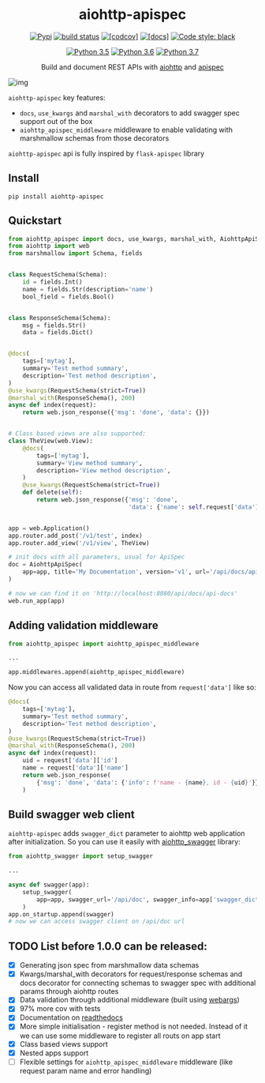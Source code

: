 <h1 align="center">aiohttp-apispec</h1>

<p align="center">
  <a href="https://pypi.python.org/pypi/aiohttp-apispec"><img src="https://badge.fury.io/py/aiohttp-apispec.svg" alt="Pypi"></a>
  <a href="https://travis-ci.org/maximdanilchenko/aiohttp-apispec"><img src="https://travis-ci.org/maximdanilchenko/aiohttp-apispec.svg" alt="build status"></a>
  <a href="https://codecov.io/gh/maximdanilchenko/aiohttp-apispec"><img src="https://codecov.io/gh/maximdanilchenko/aiohttp-apispec/branch/master/graph/badge.svg" alt="[codcov]"></a>
  <a href="https://aiohttp-apispec.readthedocs.io/en/latest/?badge=latest"><img src="https://readthedocs.org/projects/aiohttp-apispec/badge/?version=latest" alt="[docs]"></a>
  <a href="https://github.com/ambv/black"><img src="https://img.shields.io/badge/code%20style-black-000000.svg" alt="Code style: black"></a>
</p>

<p align="center">
   <a href="https://www.python.org/downloads/"><img src="https://img.shields.io/badge/python-3.5-blue.svg" alt="Python 3.5"></a>
   <a href="https://www.python.org/downloads/"><img src="https://img.shields.io/badge/python-3.6-blue.svg" alt="Python 3.6"></a>
   <a href="https://www.python.org/downloads/"><img src="https://img.shields.io/badge/python-3.7-blue.svg" alt="Python 3.7"></a>
</p>

<p align="center">Build and document REST APIs with <a href="https://github.com/aio-libs/aiohttp">aiohttp</a> and <a href="https://github.com/marshmallow-code/apispec">apispec</a></p>

![img](https://user-images.githubusercontent.com/10708076/40740929-bd141942-6452-11e8-911c-d9032f8d625f.png)

<p>

```aiohttp-apispec``` key features:
- ```docs```, ```use_kwargs``` and ```marshal_with``` decorators 
to add swagger spec support out of the box
- ```aiohttp_apispec_middleware``` middleware to enable validating 
with marshmallow schemas from those decorators

```aiohttp-apispec``` api is fully inspired by ```flask-apispec``` library

## Install

```
pip install aiohttp-apispec
```

## Quickstart

```Python
from aiohttp_apispec import docs, use_kwargs, marshal_with, AiohttpApiSpec
from aiohttp import web
from marshmallow import Schema, fields


class RequestSchema(Schema):
    id = fields.Int()
    name = fields.Str(description='name')
    bool_field = fields.Bool()


class ResponseSchema(Schema):
    msg = fields.Str()
    data = fields.Dict()


@docs(
    tags=['mytag'],
    summary='Test method summary',
    description='Test method description',
)
@use_kwargs(RequestSchema(strict=True))
@marshal_with(ResponseSchema(), 200)
async def index(request):
    return web.json_response({'msg': 'done', 'data': {}})


# Class based views are also supported:
class TheView(web.View):
    @docs(
        tags=['mytag'],
        summary='View method summary',
        description='View method description',
    )
    @use_kwargs(RequestSchema(strict=True))
    def delete(self):
        return web.json_response({'msg': 'done', 
                                  'data': {'name': self.request['data']['name']}})


app = web.Application()
app.router.add_post('/v1/test', index)
app.router.add_view('/v1/view', TheView)

# init docs with all parameters, usual for ApiSpec
doc = AiohttpApiSpec(
    app=app, title='My Documentation', version='v1', url='/api/docs/api-docs'
)

# now we can find it on 'http://localhost:8080/api/docs/api-docs'
web.run_app(app)
```
## Adding validation middleware

```Python
from aiohttp_apispec import aiohttp_apispec_middleware

...

app.middlewares.append(aiohttp_apispec_middleware)
```
Now you can access all validated data in route from ```request['data']``` like so:

```Python
@docs(
    tags=['mytag'],
    summary='Test method summary',
    description='Test method description',
)
@use_kwargs(RequestSchema(strict=True))
@marshal_with(ResponseSchema(), 200)
async def index(request):
    uid = request['data']['id']
    name = request['data']['name']
    return web.json_response(
        {'msg': 'done', 'data': {'info': f'name - {name}, id - {uid}'}}
    )
```

## Build swagger web client
```aiohttp-apispec``` adds ```swagger_dict``` parameter to aiohttp web application after initialization. 
So you can use it easily with [aiohttp_swagger](https://github.com/cr0hn/aiohttp-swagger) library:

```Python
from aiohttp_swagger import setup_swagger

...

async def swagger(app):
    setup_swagger(
        app=app, swagger_url='/api/doc', swagger_info=app['swagger_dict']
    )
app.on_startup.append(swagger)
# now we can access swagger client on /api/doc url
```

<p>

## TODO List before 1.0.0 can be released:

- [x] Generating json spec from marshmallow data schemas
- [x] Kwargs/marshal_with decorators for request/response schemas and docs decorator for connecting schemas to swagger spec with additional params through aiohttp routes
- [x] Data validation through additional middleware (built using [webargs](https://github.com/sloria/webargs))
- [x] 97% more cov with tests
- [x] Documentation on [readthedocs](http://aiohttp-apispec.readthedocs.io/en/latest/)
- [x] More simple initialisation - register method is not needed. Instead of it we can use some middleware to register all routs on app start
- [x] Class based views support
- [x] Nested apps support
- [ ] Flexible settings for  ```aiohttp_apispec_middleware``` middleware (like request param name and error handling)
